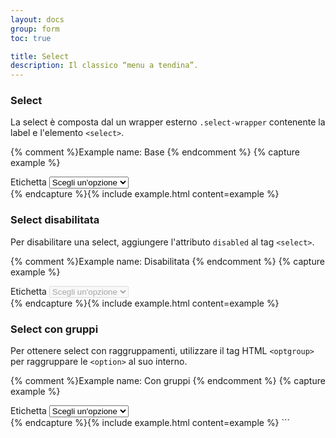```yaml
---
layout: docs
group: form
toc: true

title: Select
description: Il classico “menu a tendina”.
---
```


### Select

La select è composta dal un wrapper esterno `.select-wrapper` contenente la label e l'elemento `<select>`.

{% comment %}Example name: Base {% endcomment %}
{% capture example %}
<div class="select-wrapper">
  <label for="defaultSelect">Etichetta</label>
  <select id="defaultSelect">
    <option selected="" value="">Scegli un'opzione</option>
    <option value="Value 1">Opzione 1</option>
    <option value="Value 2">Opzione 2</option>
    <option value="Value 3">Opzione 3</option>
    <option value="Value 4">Opzione 4</option>
    <option value="Value 5">Opzione 5</option>
  </select>
</div>
{% endcapture %}{% include example.html content=example %}

### Select disabilitata

Per disabilitare una select, aggiungere l'attributo `disabled` al tag `<select>`.

{% comment %}Example name: Disabilitata {% endcomment %}
{% capture example %}
<div class="select-wrapper">
  <label for="defaultSelectDisabled">Etichetta</label>
  <select id="defaultSelectDisabled" disabled>
    <option selected="" value="">Scegli un'opzione</option>
    <option value="Value 1">Opzione 1</option>
    <option value="Value 2">Opzione 2</option>
    <option value="Value 3">Opzione 3</option>
    <option value="Value 4">Opzione 4</option>
    <option value="Value 5">Opzione 5</option>
  </select>
</div>
{% endcapture %}{% include example.html content=example %}

### Select con gruppi

Per ottenere select con raggruppamenti, utilizzare il tag HTML `<optgroup>` per raggruppare le `<option>` al suo interno.

{% comment %}Example name: Con gruppi {% endcomment %}
{% capture example %}
<div class="select-wrapper">
  <label for="defaultSelectGroup">Etichetta</label>
  <select id="defaultSelectGroup">
    <option selected="" value="">Scegli un'opzione</option>
    <optgroup label="Gruppo 1">
      <option value="1">Opzione 1</option>
      <option value="2">Opzione 2</option>
    </optgroup>
    <optgroup label="Gruppo 2">
      <option value="3">Opzione 3</option>
      <option value="4">Opzione 4</option>
    </optgroup>
  </select>
</div>
{% endcapture %}{% include example.html content=example %}
```
